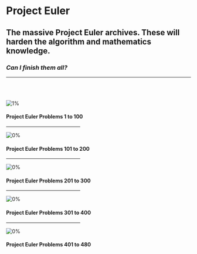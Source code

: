 # Project Euler

## The massive Project Euler archives. These will harden the algorithm and mathematics knowledge.

### _Can I finish them all?_

<hr>
<br>
<br>

![1%](https://progress-bar.dev/1/?title=Done)

#### Project Euler Problems 1 to 100

<hr width="40%">

![0%](https://progress-bar.dev/0/?title=Done)

#### Project Euler Problems 101 to 200

<hr width="40%">

![0%](https://progress-bar.dev/0/?title=Done)

#### Project Euler Problems 201 to 300

<hr width="40%">

![0%](https://progress-bar.dev/0/?title=Done)

#### Project Euler Problems 301 to 400

<hr width="40%">

![0%](https://progress-bar.dev/0/?title=Done)

#### Project Euler Problems 401 to 480
